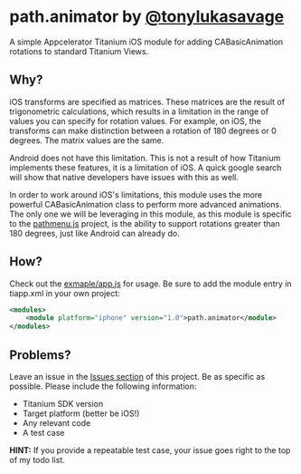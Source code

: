 # path.animator by [@tonylukasavage](https://twitter.com/#!/tonylukasavage)

A simple Appcelerator Titanium iOS module for adding CABasicAnimation rotations to standard Titanium Views.

## Why?

iOS transforms are specified as matrices. These matrices are the result of trigonometric calculations, which results in a limitation in the range of values you can specify for rotation values. For example, on iOS, the transforms can make distinction between a rotation of 180 degrees or 0 degrees. The matrix values are the same. 

Android does not have this limitation. This is not a result of how Titanium implements these features, it is a limitation of iOS. A quick google search will show that native developers have issues with this as well.

In order to work around iOS's limitations, this module uses the more powerful CABasicAnimation class to perform more advanced animations. The only one we will be leveraging in this module, as this module is specific to the [pathmenu.js](https://github.com/tonylukasavage/pathmenu.js) project, is the ability to support rotations greater than 180 degrees, just like Android can already do.

## How?

Check out the [exmaple/app.js](https://github.com/tonylukasavage/path.animator/blob/master/example/app.js) for usage. Be sure to add the module entry in tiapp.xml in your own project:

```xml
<modules>
    <module platform="iphone" version="1.0">path.animator</module>
</modules>
```

## Problems?

Leave an issue in the [Issues section](https://github.com/tonylukasavage/path.animator/issues) of this project. Be as specific as possible. Please include the following information:

* Titanium SDK version
* Target platform (better be iOS!)
* Any relevant code
* A test case

**HINT:** If you provide a repeatable test case, your issue goes right to the top of my todo list.